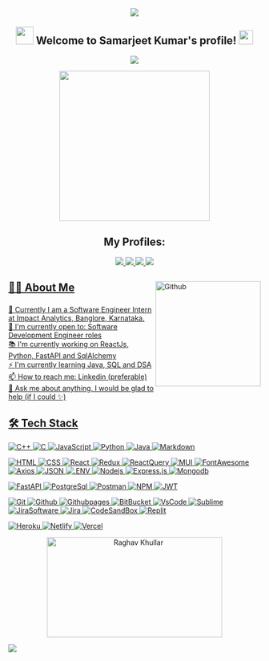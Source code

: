 <h2 align="center">

![](https://capsule-render.vercel.app/api?type=waving&color=gradient&height=100&section=header)


  <img src="https://camo.githubusercontent.com/5bbf8ca61ef5f92684489ace45ad6f45984fff87a621040c62b1fe31e3005ff9/687474703a2f2f692e696d6775722e636f6d2f436a34724d72532e676966" width="35">
  Welcome to Samarjeet Kumar's profile!
  <img src="https://media.giphy.com/media/hvRJCLFzcasrR4ia7z/giphy.gif" width="28">
</h2>
<p align="center">
  <a href="https://github.com/CodeWhiteWeb/CodeWhiteWeb"><img src="https://readme-typing-svg.herokuapp.com?color=%2336BCF7&center=true&vCenter=true&lines=Hi+%2C+welcome+to+my+Github+page;I+am+Samarjeet+Kumar;I+am+a+Software+Engineer,;Full+stack+Developer;Fitness+freak"></a>
</p>
<div align="center" >
  <img height="300" src="https://camo.githubusercontent.com/992babdffd8c74a1502de375fbdf7e4d54773242/68747470733a2f2f6d656469612e67697068792e636f6d2f6d656469612f53576f536b4e36447854737a71494b4571762f67697068792e676966"/>
</div>

<h2 align ="center">My Profiles:</h2>

<div align="center">
<!--   <img src="https://img.shields.io/static/v1?message=LinkedIn&logo=linkedin&label=&color=0077B5&logoColor=white&labelColor=&style=for-the-badge" height="25" alt="linkedin logo"  /> -->
  <a href="https://www.linkedin.com/in/samarjeet-kumar-8236a0196/"><img src ="https://img.shields.io/badge/LinkedIn-0077B5?style=for-the-badge&logo=linkedin&logoColor=white"> 
  <a href="https://leetcode.com/hackmeup098/"><img src ="https://img.shields.io/badge/-LeetCode-FFA116?style=for-the-badge&logo=LeetCode&logoColor=black">
  <a href="https://codeforces.com/profile/rocksamar496"><img src ="https://img.shields.io/badge/Codeforces-445f9d?style=for-the-badge&logo=Codeforces&logoColor=white">
  <a href="https://auth.geeksforgeeks.org/user/samar001123"><img src ="https://img.shields.io/badge/GeeksforGeeks-2F8D46.svg?style=for-the-badge&logo=GeeksforGeeks&logoColor=white">
  
  
</div>

<img align="right" alt="Github" src="https://octodex.github.com/images/daftpunktocat-thomas.gif" height="210px" width="210px" />

<h2 align="left">👩‍💻  About Me</h2>

###

<p align="left">
  🔭 Currently I am a Software Engineer Intern at Impact Analytics, Banglore, Karnataka. <br>
  🙌 I'm currently open to: Software Development Engineer roles <br>
  📚 I'm currently working on ReactJs, Python, FastAPI and SqlAlchemy<br>
  ⚡ I'm currently learning Java, SQL and DSA <br>
  📫 How to reach me: Linkedin (preferable)<br>
  💬 Ask me about anything, I would be glad to help (if I could ✨)
</p>



<h2 align="left">🛠 Tech Stack</h2>

![C++](https://img.shields.io/badge/C++-00599C.svg?style=for-the-badge&logo=C++&logoColor=white)
![C](https://img.shields.io/badge/C-A8B9CC.svg?style=for-the-badge&logo=C&logoColor=black)
![JavaScript](https://img.shields.io/badge/JavaScript-F7DF1E.svg?style=for-the-badge&logo=JavaScript&logoColor=black)
![Python](https://img.shields.io/badge/Python-3776AB.svg?style=for-the-badge&logo=Python&logoColor=white)
![Java](https://img.shields.io/badge/java-%23ED8B00.svg?style=for-the-badge&logo=java&logoColor=white)
![Markdown](https://img.shields.io/badge/Markdown-000000.svg?style=for-the-badge&logo=Markdown&logoColor=white)


![HTML](https://img.shields.io/badge/HTML5-E34F26.svg?style=for-the-badge&logo=HTML5&logoColor=white)
![CSS](https://img.shields.io/badge/CSS3-1572B6.svg?style=for-the-badge&logo=CSS3&logoColor=white)
![React](https://img.shields.io/badge/React-20232A?style=for-the-badge&logo=react&logoColor=61DAFB)
![Redux](https://img.shields.io/badge/Redux-764ABC.svg?style=for-the-badge&logo=Redux&logoColor=white)
![ReactQuery](https://img.shields.io/badge/React%20Query-FF4154.svg?style=for-the-badge&logo=React-Query&logoColor=white)
![MUI](https://img.shields.io/badge/Material%20UI-007FFF?style=for-the-badge&logo=mui&logoColor=white)
![FontAwesome](https://img.shields.io/badge/Font_Awesome-339AF0?style=for-the-badge&logo=fontawesome&logoColor=white)
![Axios](https://img.shields.io/badge/Axios-5A29E4.svg?style=for-the-badge&logo=Axios&logoColor=white)
![JSON](https://img.shields.io/badge/JSON-000000.svg?style=for-the-badge&logo=JSON&logoColor=white)
![.ENV](https://img.shields.io/badge/.ENV-ECD53F.svg?style=for-the-badge&logo=dotenv&logoColor=black)
![Nodejs](https://img.shields.io/badge/Node.js-339933.svg?style=for-the-badge&logo=nodedotjs&logoColor=white)
![Express.js](https://img.shields.io/badge/Express.js-404D59?style=for-the-badge)
![Mongodb](https://img.shields.io/badge/MongoDB-47A248.svg?style=for-the-badge&logo=MongoDB&logoColor=white)


![FastAPI](https://img.shields.io/badge/FastAPI-009688.svg?style=for-the-badge&logo=FastAPI&logoColor=white)
![PostgreSql](https://img.shields.io/badge/PostgreSQL-4169E1.svg?style=for-the-badge&logo=PostgreSQL&logoColor=white)
![Postman](https://img.shields.io/badge/Postman-FF6C37.svg?style=for-the-badge&logo=Postman&logoColor=white)
![NPM](https://img.shields.io/badge/npm-CB3837?style=for-the-badge&logo=npm&logoColor=white)
![JWT](https://img.shields.io/badge/JWT-000000?style=for-the-badge&logo=JSON%20web%20tokens&logoColor=white)


![Git](https://img.shields.io/badge/Git-F05032.svg?style=for-the-badge&logo=Git&logoColor=white)
![Github](https://img.shields.io/badge/GitHub-181717.svg?style=for-the-badge&logo=GitHub&logoColor=white)
![Githubpages](https://img.shields.io/badge/GitHub%20Pages-222222?style=for-the-badge&logo=GitHub%20Pages&logoColor=white)
![BitBucket](https://img.shields.io/badge/Bitbucket-0052CC.svg?style=for-the-badge&logo=Bitbucket&logoColor=white)
![VsCode](https://img.shields.io/badge/Visual_Studio_Code-0078D4?style=for-the-badge&logo=visual%20studio%20code&logoColor=white)
![Sublime](https://img.shields.io/badge/sublime_text-%23575757.svg?&style=for-the-badge&logo=sublime-text&logoColor=important)
![JiraSoftware](https://img.shields.io/badge/Jira%20Software-0052CC.svg?style=for-the-badge&logo=Jira-Software&logoColor=white)
![Jira](https://img.shields.io/badge/Jira-0052CC.svg?style=for-the-badge&logo=Jira&logoColor=white)
![CodeSandBox](https://img.shields.io/badge/Codesandbox-000000?style=for-the-badge&logo=CodeSandbox&logoColor=white)
![Replit](https://img.shields.io/badge/Replit-F26207.svg?style=for-the-badge&logo=Replit&logoColor=white)

![Heroku](https://img.shields.io/badge/Heroku-430098?style=for-the-badge&logo=heroku&logoColor=white)
![Netlify](https://img.shields.io/badge/Netlify-00C7B7?style=for-the-badge&logo=netlify&logoColor=white)
![Vercel](https://img.shields.io/badge/Vercel-000000?style=for-the-badge&logo=vercel&logoColor=white)

<div align="center">
<img src="https://github.com/raghavk16/raghavk16/blob/master/connected.gif" alt="Raghav Khullar" width="350" height="200" />
</div>



   
![](https://capsule-render.vercel.app/api?type=waving&color=gradient&height=100&section=footer)
